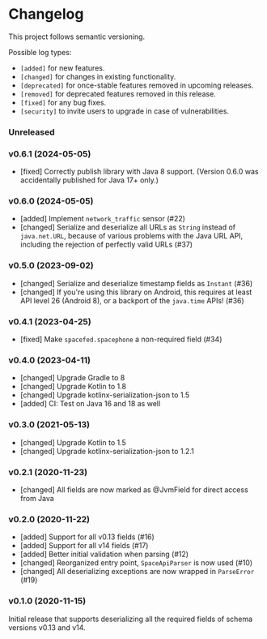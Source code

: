 # Changelog

This project follows semantic versioning.

Possible log types:

- `[added]` for new features.
- `[changed]` for changes in existing functionality.
- `[deprecated]` for once-stable features removed in upcoming releases.
- `[removed]` for deprecated features removed in this release.
- `[fixed]` for any bug fixes.
- `[security]` to invite users to upgrade in case of vulnerabilities.

### Unreleased

### v0.6.1 (2024-05-05)

- [fixed] Correctly publish library with Java 8 support. (Version 0.6.0 was
  accidentally published for Java 17+ only.)

### v0.6.0 (2024-05-05)

- [added] Implement `network_traffic` sensor (#22)
- [changed] Serialize and deserialize all URLs as `String` instead of
  `java.net.URL`, because of various problems with the Java URL API, including
  the rejection of perfectly valid URLs (#37)

### v0.5.0 (2023-09-02)

- [changed] Serialize and deserialize timestamp fields as `Instant` (#36)
- [changed] If you're using this library on Android, this requires at least API
  level 26 (Android 8), or a backport of the `java.time` APIs! (#36)

### v0.4.1 (2023-04-25)

- [fixed] Make `spacefed.spacephone` a non-required field (#34)

### v0.4.0 (2023-04-11)

- [changed] Upgrade Gradle to 8
- [changed] Upgrade Kotlin to 1.8
- [changed] Upgrade kotlinx-serialization-json to 1.5
- [added] CI: Test on Java 16 and 18 as well

### v0.3.0 (2021-05-13)

- [changed] Upgrade Kotlin to 1.5
- [changed] Upgrade kotlinx-serialization-json to 1.2.1

### v0.2.1 (2020-11-23)

- [changed] All fields are now marked as @JvmField for direct access from Java

### v0.2.0 (2020-11-22)

- [added] Support for all v0.13 fields (#16)
- [added] Support for all v14 fields (#17)
- [added] Better initial validation when parsing (#12)
- [changed] Reorganized entry point, `SpaceApiParser` is now used (#10)
- [changed] All deserializing exceptions are now wrapped in `ParseError` (#19)

### v0.1.0 (2020-11-15)

Initial release that supports deserializing all the required fields of schema
versions v0.13 and v14.
